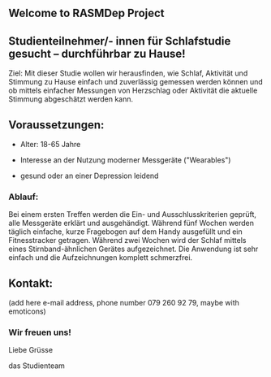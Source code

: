 ## Welcome to RASMDep Project

## Studienteilnehmer/- innen für Schlafstudie gesucht – durchführbar zu Hause!

Ziel: Mit dieser Studie wollen wir herausfinden, wie Schlaf, Aktivität und Stimmung zu Hause einfach und zuverlässig gemessen werden können und ob mittels einfacher Messungen von Herzschlag oder Aktivität die aktuelle Stimmung abgeschätzt werden kann. 

## Voraussetzungen:

* Alter: 18-65 Jahre 

* Interesse an der Nutzung moderner Messgeräte ("Wearables")

* gesund oder an einer Depression leidend

### Ablauf: 
Bei einem ersten Treffen werden die Ein- und Ausschlusskriterien geprüft, alle Messgeräte erklärt und ausgehändigt. Während fünf Wochen werden täglich einfache, kurze Fragebogen auf dem Handy ausgefüllt und ein Fitnesstracker getragen. Während zwei Wochen wird der Schlaf mittels eines Stirnband-ähnlichen Gerätes aufgezeichnet. Die Anwendung ist sehr einfach und die Aufzeichnungen komplett schmerzfrei.

## Kontakt:

(add here e-mail address, phone number 079 260 92 79, maybe with emoticons)

### Wir freuen uns!

Liebe Grüsse

das Studienteam


